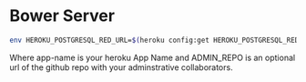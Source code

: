 # Bower Server

```sh
env HEROKU_POSTGRESQL_RED_URL=$(heroku config:get HEROKU_POSTGRESQL_RED_URL -a app-name) ADMIN_REPO=https://github.com/owner/repo USER_AGENT=app-name PORT=5000 node index.js
```

Where app-name is your heroku App Name and ADMIN_REPO is an optional url of the github repo with your adminstrative collaborators.
